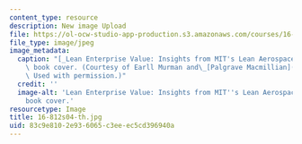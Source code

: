 ```yaml
---
content_type: resource
description: New image Upload
file: https://ol-ocw-studio-app-production.s3.amazonaws.com/courses/16-812-the-aerospace-industry-spring-2004/83c9e8102e936065c3eeec5cd396940a_16-812s04-th.jpg
file_type: image/jpeg
image_metadata:
  caption: "[_Lean Enterprise Value: Insights from MIT's Lean Aerospace Initiative_](http://www.palgrave.com/us/book/9780333976975)\
    \ book cover. (Courtesy of Earll Murman and\_[Palgrave Macmillian](http://www.palgrave.com/).\
    \ Used with permission.)"
  credit: ''
  image-alt: 'Lean Enterprise Value: Insights from MIT''s Lean Aerospace Initiative
    book cover.'
resourcetype: Image
title: 16-812s04-th.jpg
uid: 83c9e810-2e93-6065-c3ee-ec5cd396940a
---
```

